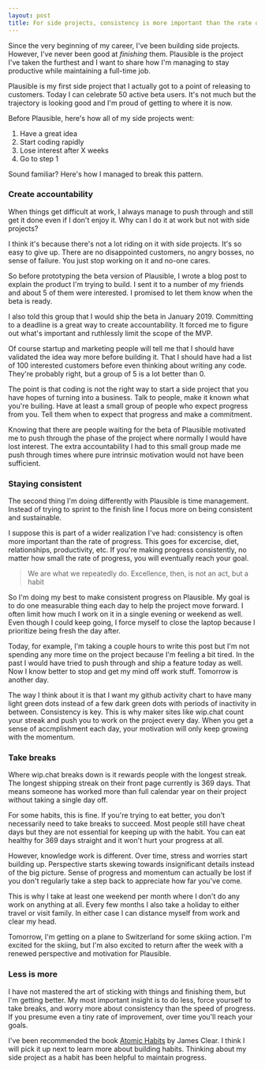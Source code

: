 ```yaml
---
layout: post
title: For side projects, consistency is more important than the rate of progress
---
```


Since the very beginning of my career, I've been building side projects. However,
I've never been good at _finishing_ them. Plausible is the project I've taken the furthest and
I want to share how I'm managing to stay productive while maintaining a full-time job.

Plausible is my first side project that I actually got to a point of releasing to
customers. Today I can celebrate 50 active beta users. It's not much but the trajectory
is looking good and I'm proud of getting to where it is now.

Before Plausible, here's how all of my side projects went:

1. Have a great idea
2. Start coding rapidly
3. Lose interest after X weeks
4. Go to step 1

Sound familiar? Here's how I managed to break this pattern.

### Create accountability

When things get difficult at work, I always manage to push through and still get it done even if I don't enjoy it.
Why can I do it at work but not with side projects?

I think it's because there's not a lot riding
on it with side projects. It's so easy to give up. There are no disappointed customers, no
angry bosses, no sense of failure. You just stop working on it and no-one cares.

So before prototyping the beta version of Plausible, I wrote a blog post to explain the product
I'm trying to build. I sent it to a number of my friends and about 5 of them were interested.
I promised to let them know when the beta is ready.

I also told this group that I would ship the beta in January 2019. Committing
to a deadline is a great way to create accountability. It forced me to
figure out what's important and ruthlessly limit the scope of the MVP.

Of course startup and marketing people will tell me that I should have validated
the idea way more before building it. That I should have had a list of 100 interested customers before
even thinking about writing any code. They're probably right, but a group of 5 is a lot better than 0.

The point is that coding is not the right way to start a side project that you have hopes of turning into a business.
Talk to people, make it known what you're builing. Have at least a small group of people who
expect progress from you. Tell them when to expect that progress and make a commitment.

Knowing that there are people waiting for the beta of Plausible motivated me to push
through the phase of the project where normally I would have lost interest. The
extra accountability I had to this small group made me push through
times where pure intrinsic motivation would not have been sufficient.

### Staying consistent

The second thing I'm doing differently with Plausible is time management. Instead
of trying to sprint to the finish line I focus more on being consistent and sustainable.

I suppose this is part of a wider realization I've had: consistency is often more important
than the rate of progress. This goes for excercise, diet, relationships, productivity, etc.
If you're making progress consistently, no matter how small the rate of progress, you will eventually
reach your goal.

> We are what we repeatedly do. Excellence, then, is not an act, but a habit

So I'm doing my best to make consistent progress on Plausible.
My goal is to do one measurable thing each day to help the project move forward.
I often limit how much I work on it in a single evening or weekend as well.
Even though I could keep going, I force myself to close the laptop because I
prioritize being fresh the day after.

Today, for example, I'm taking a couple hours to write this post but I'm not spending
any more time on the project because I'm feeling a bit tired. In the past I would have tried to
push through and ship a feature today as well. Now I know better to stop and
get my mind off work stuff. Tomorrow is another day.

The way I think about it is that I want my github activity chart to have many light green dots
instead of a few dark green dots with periods of inactivity in between. Consistency is key.
This is why maker sites like wip.chat count your streak and push you to work on the project
every day. When you get a sense of accmplishment each day, your motivation will only keep growing
with the momentum.

### Take breaks

Where wip.chat breaks down is it rewards people with the longest streak. The longest shipping streak
on their front page currently is 369 days. That means someone has worked more than full calendar year
on their project without taking a single day off.

For some habits, this is fine. If you're trying to eat better, you don't necessarily need to take
breaks to succeed. Most people still have cheat days but they are not essential
for keeping up with the habit. You can eat healthy for 369 days straight and it won't hurt
your progress at all.

However, knowledge work is different. Over time, stress and worries start building up.
Perspective starts skewing towards insignificant details instead of the big picture. Sense
of progress and momentum can actually be lost if you don't regularly take a step back
to appreciate how far you've come.

This is why I take at least one weekend per month where I don't do any work on anything at all.
Every few months I also take a holiday to either travel or visit family. In either case I can
distance myself from work and clear my head.

Tomorrow, I'm getting on a plane to Switzerland for some skiing action. I'm excited for the skiing,
but I'm also excited to return after the week with a renewed perspective and motivation for Plausible.

### Less is more

I have not mastered the art of sticking with things and finishing them, but I'm getting better.
My most important insight is to do less, force yourself to take breaks, and worry more about
consistency than the speed of progress. If you presume even a tiny rate of improvement, over time
you'll reach your goals.

I've been recommended the book [Atomic Habits](https://jamesclear.com/atomic-habits) by James Clear.
I think I will pick it up next to learn more about building habits. Thinking about my side project
as a habit has been helpful to maintain progress.

